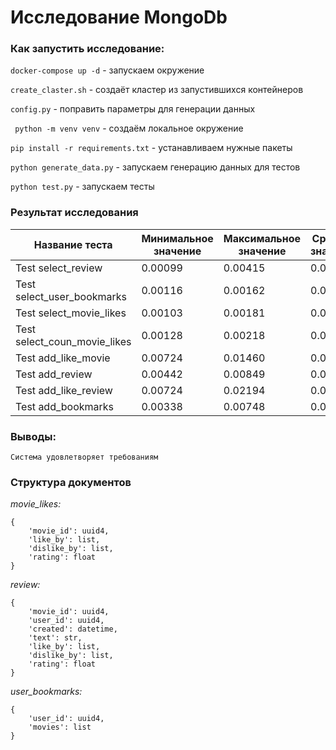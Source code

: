 # Исследование MongoDb


### Как запустить исследование:

```docker-compose up -d``` - запускаем окружение

```create_claster.sh``` - создаёт кластер из запустившихся контейнеров

```config.py``` - поправить параметры для генерации данных

``` python -m venv venv``` - создаём локальное окружение

```pip install -r requirements.txt``` - устанавливаем нужные пакеты

```python generate_data.py``` - запускаем генерацию данных для тестов

```python test.py``` - запускаем тесты



### Результат исследования

| Название теста                   | Минимальное значение | Максимальное значение | Среднее значение | Количество повторений | 
|----------------------------------|----------------------|-----------------------|------------------|-----------------------| 
| Test select_review               | 0.00099         | 0.00415          | 0.00197 | 10                    |
| Test select_user_bookmarks       | 0.00116         | 0.00162          | 0.00134 | 10                    |
| Test select_movie_likes          | 0.00103         | 0.00181          | 0.00155 | 10                    |
| Test select_coun_movie_likes     | 0.00128         | 0.00218          | 0.00168 | 10                    |
| Test add_like_movie              | 0.00724         | 0.01460          | 0.01039 | 10                    |
| Test add_review                  | 0.00442         | 0.00849          | 0.00541 | 10                    |
| Test add_like_review             | 0.00724         | 0.02194          | 0.01135 | 10                    |
| Test add_bookmarks               | 0.00338         | 0.00748          | 0.00441 | 10                    |


### Выводы:

    Система удовлетворяет требованиям


### Структура документов

*movie_likes:*

    {
        'movie_id': uuid4,
        'like_by': list,
        'dislike_by': list,
        'rating': float
    }

*review:*

    {
        'movie_id': uuid4,
        'user_id': uuid4,
        'created': datetime,
        'text': str,
        'like_by': list,
        'dislike_by': list,
        'rating': float
    }

*user_bookmarks:*

    {
        'user_id': uuid4,
        'movies': list
    }